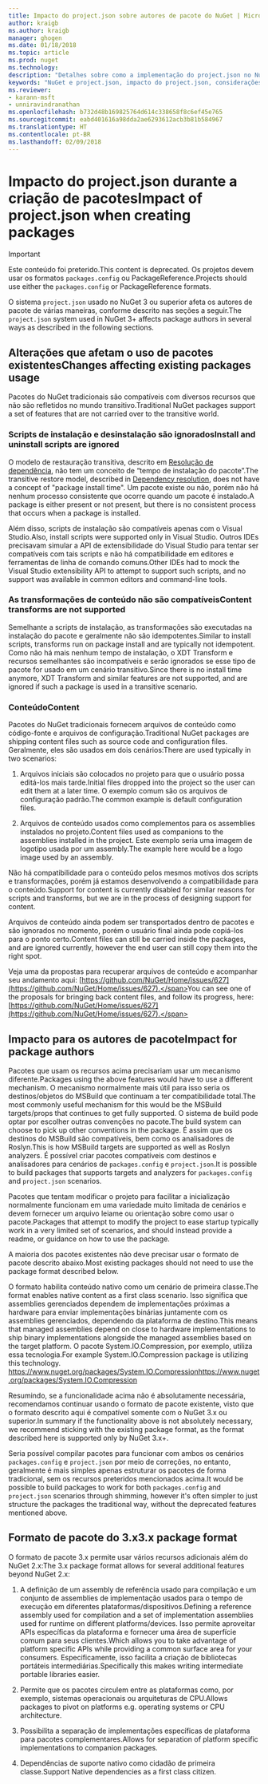 ```yaml
---
title: Impacto do project.json sobre autores de pacote do NuGet | Microsoft Docs
author: kraigb
ms.author: kraigb
manager: ghogen
ms.date: 01/18/2018
ms.topic: article
ms.prod: nuget
ms.technology: 
description: "Detalhes sobre como a implementação do project.json no NuGet 3.x afeta autores de pacote, como recursos incompatíveis, conteúdo e formato do pacote."
keywords: "NuGet e project.json, impacto do project.json, considerações de criação de pacotes, recursos do project.json"
ms.reviewer:
- karann-msft
- unniravindranathan
ms.openlocfilehash: b732d48b169825764d614c338658f8c6ef45e765
ms.sourcegitcommit: eabd401616a98dda2ae6293612acb3b81b584967
ms.translationtype: HT
ms.contentlocale: pt-BR
ms.lasthandoff: 02/09/2018
---
```

# <a name="impact-of-projectjson-when-creating-packages"></a><span data-ttu-id="a0ff9-104">Impacto do project.json durante a criação de pacotes</span><span class="sxs-lookup"><span data-stu-id="a0ff9-104">Impact of project.json when creating packages</span></span>

> [!Important]
> <span data-ttu-id="a0ff9-105">Este conteúdo foi preterido.</span><span class="sxs-lookup"><span data-stu-id="a0ff9-105">This content is deprecated.</span></span> <span data-ttu-id="a0ff9-106">Os projetos devem usar os formatos `packages.config` ou PackageReference.</span><span class="sxs-lookup"><span data-stu-id="a0ff9-106">Projects should use either the `packages.config` or PackageReference formats.</span></span>

<span data-ttu-id="a0ff9-107">O sistema `project.json` usado no NuGet 3 ou superior afeta os autores de pacote de várias maneiras, conforme descrito nas seções a seguir.</span><span class="sxs-lookup"><span data-stu-id="a0ff9-107">The `project.json` system used in NuGet 3+ affects package authors in several ways as described in the following sections.</span></span>

## <a name="changes-affecting-existing-packages-usage"></a><span data-ttu-id="a0ff9-108">Alterações que afetam o uso de pacotes existentes</span><span class="sxs-lookup"><span data-stu-id="a0ff9-108">Changes affecting existing packages usage</span></span>

<span data-ttu-id="a0ff9-109">Pacotes do NuGet tradicionais são compatíveis com diversos recursos que não são refletidos no mundo transitivo.</span><span class="sxs-lookup"><span data-stu-id="a0ff9-109">Traditional NuGet packages support a set of features that are not carried over to the transitive world.</span></span>

### <a name="install-and-uninstall-scripts-are-ignored"></a><span data-ttu-id="a0ff9-110">Scripts de instalação e desinstalação são ignorados</span><span class="sxs-lookup"><span data-stu-id="a0ff9-110">Install and uninstall scripts are ignored</span></span>

<span data-ttu-id="a0ff9-111">O modelo de restauração transitiva, descrito em [Resolução de dependência](../consume-packages/dependency-resolution.md#dependency-resolution-with-packagereference), não tem um conceito de “tempo de instalação do pacote”.</span><span class="sxs-lookup"><span data-stu-id="a0ff9-111">The transitive restore model, described in [Dependency resolution](../consume-packages/dependency-resolution.md#dependency-resolution-with-packagereference), does not have a concept of "package install time".</span></span> <span data-ttu-id="a0ff9-112">Um pacote existe ou não, porém não há nenhum processo consistente que ocorre quando um pacote é instalado.</span><span class="sxs-lookup"><span data-stu-id="a0ff9-112">A package is either present or not present, but there is no consistent process that occurs when a package is installed.</span></span>

<span data-ttu-id="a0ff9-113">Além disso, scripts de instalação são compatíveis apenas com o Visual Studio.</span><span class="sxs-lookup"><span data-stu-id="a0ff9-113">Also, install scripts were supported only in Visual Studio.</span></span> <span data-ttu-id="a0ff9-114">Outros IDEs precisavam simular a API de extensibilidade do Visual Studio para tentar ser compatíveis com tais scripts e não há compatibilidade em editores e ferramentas de linha de comando comuns.</span><span class="sxs-lookup"><span data-stu-id="a0ff9-114">Other IDEs had to mock the Visual Studio extensibility API to attempt to support such scripts, and no support was available in common editors and command-line tools.</span></span>

### <a name="content-transforms-are-not-supported"></a><span data-ttu-id="a0ff9-115">As transformações de conteúdo não são compatíveis</span><span class="sxs-lookup"><span data-stu-id="a0ff9-115">Content transforms are not supported</span></span>

<span data-ttu-id="a0ff9-116">Semelhante a scripts de instalação, as transformações são executadas na instalação do pacote e geralmente não são idempotentes.</span><span class="sxs-lookup"><span data-stu-id="a0ff9-116">Similar to install scripts, transforms run on package install and are typically not idempotent.</span></span> <span data-ttu-id="a0ff9-117">Como não há mais nenhum tempo de instalação, o XDT Transform e recursos semelhantes são incompatíveis e serão ignorados se esse tipo de pacote for usado em um cenário transitivo.</span><span class="sxs-lookup"><span data-stu-id="a0ff9-117">Since there is no install time anymore, XDT Transform and similar features are not supported, and are ignored if such a package is used in a transitive scenario.</span></span>

### <a name="content"></a><span data-ttu-id="a0ff9-118">Conteúdo</span><span class="sxs-lookup"><span data-stu-id="a0ff9-118">Content</span></span>

<span data-ttu-id="a0ff9-119">Pacotes do NuGet tradicionais fornecem arquivos de conteúdo como código-fonte e arquivos de configuração.</span><span class="sxs-lookup"><span data-stu-id="a0ff9-119">Traditional NuGet packages are shipping content files such as source code and configuration files.</span></span> <span data-ttu-id="a0ff9-120">Geralmente, eles são usados em dois cenários:</span><span class="sxs-lookup"><span data-stu-id="a0ff9-120">There are used typically in two scenarios:</span></span>

1. <span data-ttu-id="a0ff9-121">Arquivos iniciais são colocados no projeto para que o usuário possa editá-los mais tarde.</span><span class="sxs-lookup"><span data-stu-id="a0ff9-121">Initial files dropped into the project so the user can edit them at a later time.</span></span> <span data-ttu-id="a0ff9-122">O exemplo comum são os arquivos de configuração padrão.</span><span class="sxs-lookup"><span data-stu-id="a0ff9-122">The common example is default configuration files.</span></span>

1. <span data-ttu-id="a0ff9-123">Arquivos de conteúdo usados como complementos para os assemblies instalados no projeto.</span><span class="sxs-lookup"><span data-stu-id="a0ff9-123">Content files used as companions to the assemblies installed in the project.</span></span> <span data-ttu-id="a0ff9-124">Este exemplo seria uma imagem de logotipo usada por um assembly.</span><span class="sxs-lookup"><span data-stu-id="a0ff9-124">The example here would be a logo image used by an assembly.</span></span>

<span data-ttu-id="a0ff9-125">Não há compatibilidade para o conteúdo pelos mesmos motivos dos scripts e transformações, porém já estamos desenvolvendo a compatibilidade para o conteúdo.</span><span class="sxs-lookup"><span data-stu-id="a0ff9-125">Support for content is currently disabled for similar reasons for scripts and transforms, but we are in the process of designing support for content.</span></span>

<span data-ttu-id="a0ff9-126">Arquivos de conteúdo ainda podem ser transportados dentro de pacotes e são ignorados no momento, porém o usuário final ainda pode copiá-los para o ponto certo.</span><span class="sxs-lookup"><span data-stu-id="a0ff9-126">Content files can still be carried inside the packages, and are ignored currently, however the end user can still copy them into the right spot.</span></span>

<span data-ttu-id="a0ff9-127">Veja uma da propostas para recuperar arquivos de conteúdo e acompanhar seu andamento aqui: [https://github.com/NuGet/Home/issues/627](https://github.com/NuGet/Home/issues/627).</span><span class="sxs-lookup"><span data-stu-id="a0ff9-127">You can see one of the proposals for bringing back content files, and follow its progress, here: [https://github.com/NuGet/Home/issues/627](https://github.com/NuGet/Home/issues/627).</span></span>

## <a name="impact-for-package-authors"></a><span data-ttu-id="a0ff9-128">Impacto para os autores de pacote</span><span class="sxs-lookup"><span data-stu-id="a0ff9-128">Impact for package authors</span></span>

<span data-ttu-id="a0ff9-129">Pacotes que usam os recursos acima precisariam usar um mecanismo diferente.</span><span class="sxs-lookup"><span data-stu-id="a0ff9-129">Packages using the above features would have to use a different mechanism.</span></span> <span data-ttu-id="a0ff9-130">O mecanismo normalmente mais útil para isso seria os destinos/objetos do MSBuild que continuam a ter compatibilidade total.</span><span class="sxs-lookup"><span data-stu-id="a0ff9-130">The most commonly useful mechanism for this would be the MSBuild targets/props that continues to get fully supported.</span></span> <span data-ttu-id="a0ff9-131">O sistema de build pode optar por escolher outras convenções no pacote.</span><span class="sxs-lookup"><span data-stu-id="a0ff9-131">The build system can choose to pick up other conventions in the package.</span></span> <span data-ttu-id="a0ff9-132">É assim que os destinos do MSBuild são compatíveis, bem como os analisadores de Roslyn.</span><span class="sxs-lookup"><span data-stu-id="a0ff9-132">This is how MSBuild targets are supported as well as Roslyn analyzers.</span></span> <span data-ttu-id="a0ff9-133">É possível criar pacotes compatíveis com destinos e analisadores para cenários de `packages.config` e `project.json`.</span><span class="sxs-lookup"><span data-stu-id="a0ff9-133">It is possible to build packages that supports targets and analyzers for `packages.config` and `project.json` scenarios.</span></span>

<span data-ttu-id="a0ff9-134">Pacotes que tentam modificar o projeto para facilitar a inicialização normalmente funcionam em uma variedade muito limitada de cenários e devem fornecer um arquivo leiame ou orientação sobre como usar o pacote.</span><span class="sxs-lookup"><span data-stu-id="a0ff9-134">Packages that attempt to modify the project to ease startup typically work in a very limited set of scenarios, and should instead provide a readme, or guidance on how to use the package.</span></span>

<span data-ttu-id="a0ff9-135">A maioria dos pacotes existentes não deve precisar usar o formato de pacote descrito abaixo.</span><span class="sxs-lookup"><span data-stu-id="a0ff9-135">Most existing packages should not need to use the package format described below.</span></span>

<span data-ttu-id="a0ff9-136">O formato habilita conteúdo nativo como um cenário de primeira classe.</span><span class="sxs-lookup"><span data-stu-id="a0ff9-136">The format enables native content as a first class scenario.</span></span> <span data-ttu-id="a0ff9-137">Isso significa que assemblies gerenciados dependem de implementações próximas a hardware para enviar implementações binárias juntamente com os assemblies gerenciados, dependendo da plataforma de destino.</span><span class="sxs-lookup"><span data-stu-id="a0ff9-137">This means that managed assemblies depend on close to hardware implementations to ship binary implementations alongside the managed assemblies based on the target platform.</span></span> <span data-ttu-id="a0ff9-138">O pacote System.IO.Compression, por exemplo, utiliza essa tecnologia.</span><span class="sxs-lookup"><span data-stu-id="a0ff9-138">For example System.IO.Compression package is utilizing this technology.</span></span> [<span data-ttu-id="a0ff9-139">https://www.nuget.org/packages/System.IO.Compression</span><span class="sxs-lookup"><span data-stu-id="a0ff9-139">https://www.nuget.org/packages/System.IO.Compression</span></span>](https://www.nuget.org/packages/System.IO.Compression)

<span data-ttu-id="a0ff9-140">Resumindo, se a funcionalidade acima não é absolutamente necessária, recomendamos continuar usando o formato de pacote existente, visto que o formato descrito aqui é compatível somente com o NuGet 3.x ou superior.</span><span class="sxs-lookup"><span data-stu-id="a0ff9-140">In summary if the functionality above is not absolutely necessary, we recommend sticking with the existing package format, as the format described here is supported only by NuGet 3.x+.</span></span>

<span data-ttu-id="a0ff9-141">Seria possível compilar pacotes para funcionar com ambos os cenários `packages.config` e `project.json` por meio de correções, no entanto, geralmente é mais simples apenas estruturar os pacotes de forma tradicional, sem os recursos preteridos mencionados acima.</span><span class="sxs-lookup"><span data-stu-id="a0ff9-141">It would be possible to build packages to work for both `packages.config` and `project.json` scenarios through shimming, however it's often simpler to just structure the packages the traditional way, without the deprecated features mentioned above.</span></span>

## <a name="3x-package-format"></a><span data-ttu-id="a0ff9-142">Formato de pacote do 3.x</span><span class="sxs-lookup"><span data-stu-id="a0ff9-142">3.x package format</span></span>

<span data-ttu-id="a0ff9-143">O formato de pacote 3.x permite usar vários recursos adicionais além do NuGet 2.x:</span><span class="sxs-lookup"><span data-stu-id="a0ff9-143">The 3.x package format allows for several additional features beyond NuGet 2.x:</span></span>

1. <span data-ttu-id="a0ff9-144">A definição de um assembly de referência usado para compilação e um conjunto de assemblies de implementação usados para o tempo de execução em diferentes plataformas/dispositivos.</span><span class="sxs-lookup"><span data-stu-id="a0ff9-144">Defining a reference assembly used for compilation and a set of implementation assemblies used for runtime on different platforms/devices.</span></span> <span data-ttu-id="a0ff9-145">Isso permite aproveitar APIs específicas da plataforma e fornecer uma área de superfície comum para seus clientes.</span><span class="sxs-lookup"><span data-stu-id="a0ff9-145">Which allows you to take advantage of platform specific APIs while providing a common surface area for your consumers.</span></span> <span data-ttu-id="a0ff9-146">Especificamente, isso facilita a criação de bibliotecas portáteis intermediárias.</span><span class="sxs-lookup"><span data-stu-id="a0ff9-146">Specifically this makes writing intermediate portable libraries easier.</span></span>

1. <span data-ttu-id="a0ff9-147">Permite que os pacotes circulem entre as plataformas como, por exemplo, sistemas operacionais ou arquiteturas de CPU.</span><span class="sxs-lookup"><span data-stu-id="a0ff9-147">Allows packages to pivot on platforms e.g. operating systems or CPU architecture.</span></span>

1. <span data-ttu-id="a0ff9-148">Possibilita a separação de implementações específicas de plataforma para pacotes complementares.</span><span class="sxs-lookup"><span data-stu-id="a0ff9-148">Allows for separation of platform specific implementations to companion packages.</span></span>

1. <span data-ttu-id="a0ff9-149">Dependências de suporte nativo como cidadão de primeira classe.</span><span class="sxs-lookup"><span data-stu-id="a0ff9-149">Support Native dependencies as a first class citizen.</span></span>
